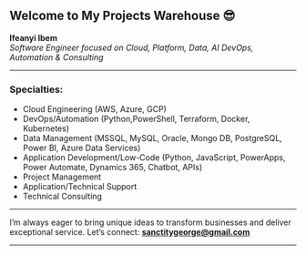 ## **Welcome to My Projects Warehouse** 😎

**Ifeanyi Ibem**  
*Software Engineer focused on Cloud, Platform, Data, AI DevOps, Automation & Consulting*

---

### **Specialties:**
- Cloud Engineering (AWS, Azure, GCP)
- DevOps/Automation (Python,PowerShell, Terraform, Docker, Kubernetes)
- Data Management (MSSQL, MySQL, Oracle, Mongo DB, PostgreSQL, Power BI, Azure Data Services)
- Application Development/Low-Code (Python, JavaScript, PowerApps, Power Automate, Dynamics 365, Chatbot, APIs)
- Project Management
- Application/Technical Support
- Technical Consulting

---

I’m always eager to bring unique ideas to transform businesses and deliver exceptional service. Let’s connect: **sanctitygeorge@gmail.com**

---
